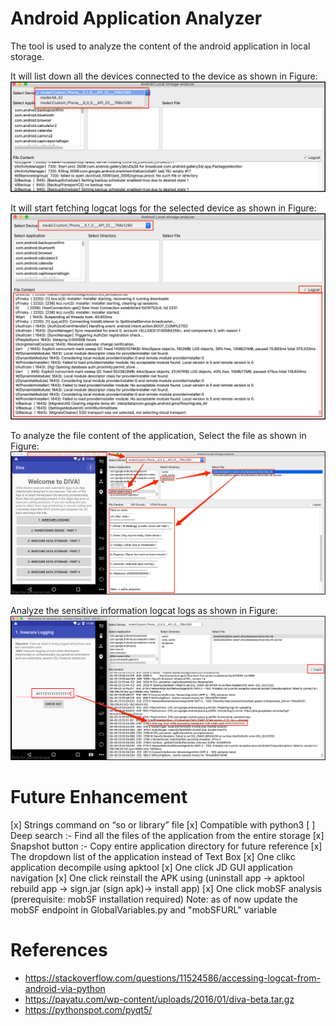 # Android Application Analyzer

The tool is used to analyze the content of the android application in local storage.

It will list down all the devices connected to the device as shown in Figure:
![Usage](Usage/1.png)

It will start fetching logcat logs for the selected device as shown in Figure:
![Usage](Usage/2.png)

To analyze the file content of the application, Select the file as shown in Figure:
![Usage](Usage/3.png)

Analyze the sensitive information logcat logs as shown in Figure:
![Usage](Usage/4.png)


# Future Enhancement

[x] Strings command on “so or library” file
[x] Compatible with python3
[ ] Deep search :- Find all the files of the application from the entire storage
[x] Snapshot button :- Copy entire application directory for future reference
[x] The dropdown list of the application instead of Text Box
[x] One clikc application decompile using apktool
[x] One click JD GUI application navigation
[x] One click reinstall the APK using (uninstall app -> apktool rebuild app -> sign.jar (sign apk)-> install app)
[x] One click mobSF analysis (prerequisite: mobSF installation required)
	Note: as of now update the mobSF endpoint in GlobalVariables.py and "mobSFURL" variable


# References

- https://stackoverflow.com/questions/11524586/accessing-logcat-from-android-via-python
- https://payatu.com/wp-content/uploads/2016/01/diva-beta.tar.gz
- https://pythonspot.com/pyqt5/

